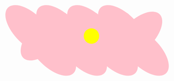<!DOCTYPE html>
<html lang="en">
<head>
<meta charset="UTF-8">
<meta name="viewport" content="width=device-width, initial-scale=1.0">
<title>Flower</title>
<style>
  .flower {
    display: flex;
    justify-content: center;
    align-items: center;
    margin-top: 50px;
  }
  .petal {
    width: 100px;
    height: 200px;
    background-color: pink;
    border-radius: 50%;
    position: relative;
    transform: rotate(45deg);
  }
  .petal::before,
  .petal::after {
    content: '';
    position: absolute;
    width: 100px;
    height: 200px;
    background-color: pink;
    border-radius: 50%;
    transform: rotate(90deg);
  }
  .petal::before {
    left: -50px;
    top: 20px;
  }
  .petal::after {
    left: 50px;
    top: 20px;
  }
  .center {
    width: 50px;
    height: 50px;
    background-color: yellow;
    border-radius: 50%;
    position: absolute;
    z-index: 1;
  }
</style>
</head>
<body>

<div class="flower">
  <div class="petal"></div>
  <div class="petal"></div>
  <div class="petal"></div>
  <div class="petal"></div>
  <div class="center"></div>
</div>

</body>
</html>
